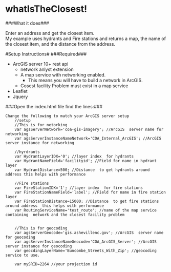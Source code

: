 whatIsTheClosest!
================

###What it does###

Enter an address and get the closest item.  
My example uses hydrants and Fire stations and returns a map, the name of the closest item, and the distance from the address.



#Setup Instructions#
###Required###
* ArcGIS server 10+  rest api 
	* network anlyst extension
	* A map service with networking enabled.  
		* This means you will have to build a network in ArcGIS. 
	* Cosest facility Problem must exist in a map service
* Leaflet
* Jquery


###Open the index.html file find the lines:###
	
	Change the following to match your ArcGIS server setup
		//setup 
		//This is for netorking
		var agsServerNetwork='coa-gis-imagery'; //ArcGIS  server name for networking
		var agsServerInstanceNameNetwork='COA_Internal_ArcGIS'; //ArcGIS  server instance for networking

		//hyrdrants
		var HydrantLayerIDX='0'; //layer index  for hydrants
		var HydrantNameField='facilityid'; //Field for name in hydrant layer
		var HydrantDistance=500; //Distance  to get hydrants around address this helps with performance

		//Fire stations
		var FireStationIDX='1'; //layer index  for fire stations
		var FireStationNameField='label'; //Field for name in fire station layer
		var FireStationDistance=15000; //Distance  to get fire stations around address  this helps with performance
		var RoutingServiceName='test_route'; //name of the map service containing  network and the closest facility problem


		//This is for geocoding
		var agsServerGeocode='gis.ashevillenc.gov'; //ArcGIS  server name for geocoding
		var agsServerInstanceNameGeocode='COA_ArcGIS_Server'; //ArcGIS  server instance for geocoding
		var geocdingLayerName='Buncombe_Streets_With_Zip'; //geocoding service to use.

		var mySRID=2264 //your projection id